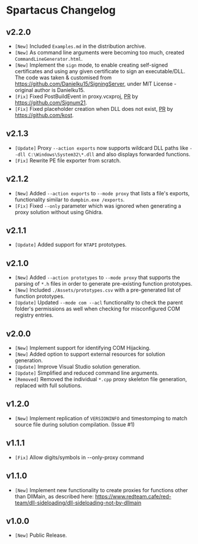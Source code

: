 # Spartacus Changelog

## v2.2.0

* `[New]` Included `Examples.md` in the distribution archive.
* `[New]` As command line arguments were becoming too much, created `CommandLineGenerator.html`.
* `[New]` Implement the `sign` mode, to enable creating self-signed certificates and using any given certificate to sign an executable/DLL. The code was taken & customised from https://github.com/Danielku15/SigningServer, under MIT License - original author is Danielku15.
* `[Fix]` Fixed PostBuildEvent in proxy.vcxproj, [PR](https://github.com/Accenture/Spartacus/pull/3) by https://github.com/Signum21.
* `[Fix]` Fixed placeholder creation when DLL does not exist, [PR](https://github.com/Accenture/Spartacus/pull/6) by https://github.com/kost.

## v2.1.3

* `[Update]` Proxy `--action exports` now supports wildcard DLL paths like `--dll C:\Windows\System32\*.dll` and also displays forwarded functions.
* `[Fix]` Rewrite PE file exporter from scratch.

## v2.1.2

* `[New]` Added `--action exports` to `--mode proxy` that lists a file's exports, functionality similar to `dumpbin.exe /exports`.
* `[Fix]` Fixed `--only` parameter which was ignored when generating a proxy solution without using Ghidra.

## v2.1.1

* `[Update]` Added support for `NTAPI` prototypes.

## v2.1.0

* `[New]` Added `--action prototypes` to `--mode proxy` that supports the parsing of `*.h` files in order to generate pre-existing function prototypes.
* `[New]` Included `./Assets/prototypes.csv` with a pre-generated list of function prototypes.
* `[Update]` Updated `--mode com --acl` functionality to check the parent folder's permissions as well when checking for misconfigured COM registry entries.

## v2.0.0

* `[New]` Implement support for identifying COM Hijacking.
* `[New]` Added option to support external resources for solution generation.
* `[Update]` Improve Visual Studio solution generation.
* `[Update]` Simplified and reduced command line arguments.
* `[Removed]` Removed the individual `*.cpp` proxy skeleton file generation, replaced with full solutions.

## v1.2.0

* `[New]` Implement replication of `VERSIONINFO` and timestomping to match source file during solution compilation. (Issue #1)

## v1.1.1

* `[Fix]` Allow digits/symbols in --only-proxy command

## v1.1.0

* `[New]` Implement new functionality to create proxies for functions other than DllMain, as described here: https://www.redteam.cafe/red-team/dll-sideloading/dll-sideloading-not-by-dllmain

## v1.0.0

* `[New]` Public Release.
